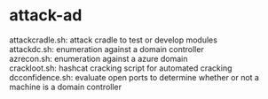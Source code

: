 # attack-ad
attackcradle.sh: attack cradle to test or develop modules<br>
attackdc.sh: enumeration against a domain controller<br>
azrecon.sh: enumeration against a azure domain<br>
crackloot.sh: hashcat cracking script for automated cracking<br>
dcconfidence.sh: evaluate open ports to determine whether or not a machine is a domain controller
